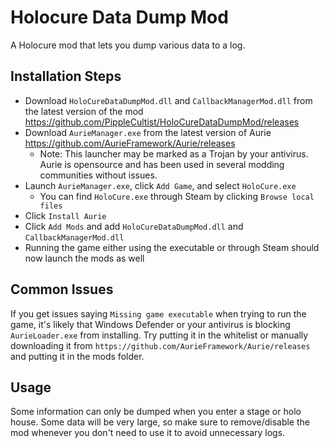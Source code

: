 # Holocure Data Dump Mod
A Holocure mod that lets you dump various data to a log.
## Installation Steps
- Download `HoloCureDataDumpMod.dll` and `CallbackManagerMod.dll` from the latest version of the mod https://github.com/PippleCultist/HoloCureDataDumpMod/releases
- Download `AurieManager.exe` from the latest version of Aurie https://github.com/AurieFramework/Aurie/releases
    - Note: This launcher may be marked as a Trojan by your antivirus. Aurie is opensource and has been used in several modding communities without issues.
- Launch `AurieManager.exe`, click `Add Game`, and select `HoloCure.exe`
    - You can find `HoloCure.exe` through Steam by clicking `Browse local files`
- Click `Install Aurie`
- Click `Add Mods` and add `HoloCureDataDumpMod.dll` and `CallbackManagerMod.dll`
- Running the game either using the executable or through Steam should now launch the mods as well
## Common Issues
If you get issues saying `Missing game executable` when trying to run the game, it's likely that Windows Defender or your antivirus is blocking `AurieLoader.exe` from installing. Try putting it in the whitelist or manually downloading it from `https://github.com/AurieFramework/Aurie/releases` and putting it in the mods folder.
## Usage
Some information can only be dumped when you enter a stage or holo house. Some data will be very large, so make sure to remove/disable the mod whenever you don't need to use it to avoid unnecessary logs.